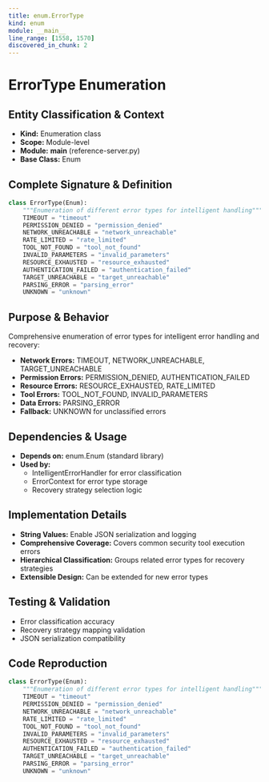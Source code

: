 ```yaml
---
title: enum.ErrorType
kind: enum
module: __main__
line_range: [1558, 1570]
discovered_in_chunk: 2
---
```


# ErrorType Enumeration

## Entity Classification & Context
- **Kind:** Enumeration class
- **Scope:** Module-level
- **Module:** __main__ (reference-server.py)
- **Base Class:** Enum

## Complete Signature & Definition
```python
class ErrorType(Enum):
    """Enumeration of different error types for intelligent handling"""
    TIMEOUT = "timeout"
    PERMISSION_DENIED = "permission_denied"
    NETWORK_UNREACHABLE = "network_unreachable"
    RATE_LIMITED = "rate_limited"
    TOOL_NOT_FOUND = "tool_not_found"
    INVALID_PARAMETERS = "invalid_parameters"
    RESOURCE_EXHAUSTED = "resource_exhausted"
    AUTHENTICATION_FAILED = "authentication_failed"
    TARGET_UNREACHABLE = "target_unreachable"
    PARSING_ERROR = "parsing_error"
    UNKNOWN = "unknown"
```

## Purpose & Behavior
Comprehensive enumeration of error types for intelligent error handling and recovery:
- **Network Errors:** TIMEOUT, NETWORK_UNREACHABLE, TARGET_UNREACHABLE
- **Permission Errors:** PERMISSION_DENIED, AUTHENTICATION_FAILED
- **Resource Errors:** RESOURCE_EXHAUSTED, RATE_LIMITED
- **Tool Errors:** TOOL_NOT_FOUND, INVALID_PARAMETERS
- **Data Errors:** PARSING_ERROR
- **Fallback:** UNKNOWN for unclassified errors

## Dependencies & Usage
- **Depends on:** enum.Enum (standard library)
- **Used by:**
  - IntelligentErrorHandler for error classification
  - ErrorContext for error type storage
  - Recovery strategy selection logic

## Implementation Details
- **String Values:** Enable JSON serialization and logging
- **Comprehensive Coverage:** Covers common security tool execution errors
- **Hierarchical Classification:** Groups related error types for recovery strategies
- **Extensible Design:** Can be extended for new error types

## Testing & Validation
- Error classification accuracy
- Recovery strategy mapping validation
- JSON serialization compatibility

## Code Reproduction
```python
class ErrorType(Enum):
    """Enumeration of different error types for intelligent handling"""
    TIMEOUT = "timeout"
    PERMISSION_DENIED = "permission_denied"
    NETWORK_UNREACHABLE = "network_unreachable"
    RATE_LIMITED = "rate_limited"
    TOOL_NOT_FOUND = "tool_not_found"
    INVALID_PARAMETERS = "invalid_parameters"
    RESOURCE_EXHAUSTED = "resource_exhausted"
    AUTHENTICATION_FAILED = "authentication_failed"
    TARGET_UNREACHABLE = "target_unreachable"
    PARSING_ERROR = "parsing_error"
    UNKNOWN = "unknown"
```
